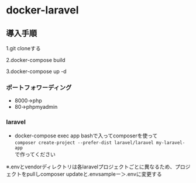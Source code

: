 # docker-laravel 

## 導入手順

1.git cloneする

2.docker-compose build

3.docker-compose up -d

### ポートフォワーディング

* 8000→php
* 80→phpmyadmin

### laravel

* docker-compose exec app bashで入ってcomposerを使って
　<br>```composer create-project --prefer-dist laravel/laravel my-laravel-app```
  <br>で作ってください


※.envとvendorディレクトリは各laravelプロジェクトごとに異なるため、プロジェクトをpullしcomposer updateと.envsampleー＞.envに変更する
